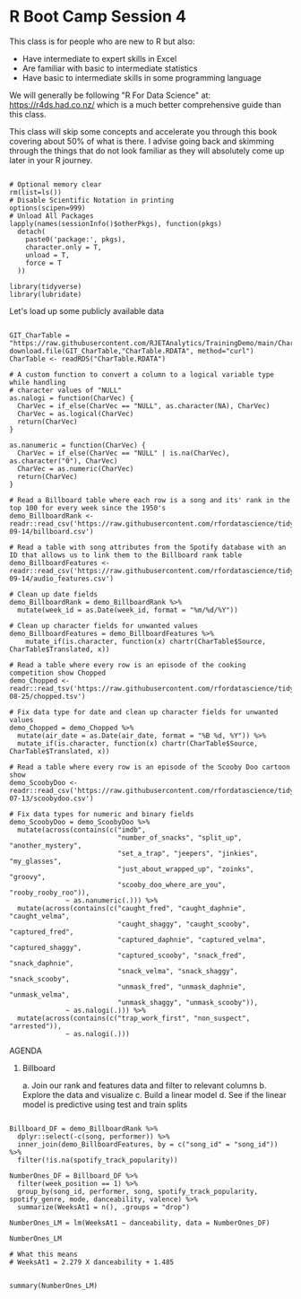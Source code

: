 # R Boot Camp Session 4

This class is for people who are new to R but also:

- Have intermediate to expert skills in Excel
- Are familiar with basic to intermediate statistics
- Have basic to intermediate skills in some programming language

We will generally be following "R For Data Science" at: https://r4ds.had.co.nz/ which is a much better comprehensive guide than this class.

This class will skip some concepts and accelerate you through this book covering about 50% of what is there.  I advise going back and skimming through the things that do not look familiar as they will absolutely come up later in your R journey.


```

# Optional memory clear
rm(list=ls())
# Disable Scientific Notation in printing
options(scipen=999)
# Unload All Packages
lapply(names(sessionInfo()$otherPkgs), function(pkgs)
  detach(
    paste0('package:', pkgs),
    character.only = T,
    unload = T,
    force = T
  ))

library(tidyverse)
library(lubridate)

```

Let's load up some publicly available data

```

GIT_CharTable = "https://raw.githubusercontent.com/RJETAnalytics/TrainingDemo/main/CharTable.RDATA"
download.file(GIT_CharTable,"CharTable.RDATA", method="curl")
CharTable <- readRDS("CharTable.RDATA")

# A custom function to convert a column to a logical variable type while handling 
# character values of "NULL"
as.nalogi = function(CharVec) {
  CharVec = if_else(CharVec == "NULL", as.character(NA), CharVec)
  CharVec = as.logical(CharVec)
  return(CharVec)
}

as.nanumeric = function(CharVec) {
  CharVec = if_else(CharVec == "NULL" | is.na(CharVec), as.character("0"), CharVec)
  CharVec = as.numeric(CharVec)
  return(CharVec)
}

# Read a Billboard table where each row is a song and its' rank in the top 100 for every week since the 1950's
demo_BillboardRank <- readr::read_csv('https://raw.githubusercontent.com/rfordatascience/tidytuesday/master/data/2021/2021-09-14/billboard.csv')

# Read a table with song attributes from the Spotify database with an ID that allows us to link them to the Billboard rank table
demo_BillboardFeatures <- readr::read_csv('https://raw.githubusercontent.com/rfordatascience/tidytuesday/master/data/2021/2021-09-14/audio_features.csv')

# Clean up date fields
demo_BillboardRank = demo_BillboardRank %>%
  mutate(week_id = as.Date(week_id, format = "%m/%d/%Y"))

# Clean up character fields for unwanted values
demo_BillboardFeatures = demo_BillboardFeatures %>%
    mutate_if(is.character, function(x) chartr(CharTable$Source, CharTable$Translated, x))

# Read a table where every row is an episode of the cooking competition show Chopped
demo_Chopped <- readr::read_tsv('https://raw.githubusercontent.com/rfordatascience/tidytuesday/master/data/2020/2020-08-25/chopped.tsv')

# Fix data type for date and clean up character fields for unwanted values
demo_Chopped = demo_Chopped %>%
  mutate(air_date = as.Date(air_date, format = "%B %d, %Y")) %>%
  mutate_if(is.character, function(x) chartr(CharTable$Source, CharTable$Translated, x))

# Read a table where every row is an episode of the Scooby Doo cartoon show
demo_ScoobyDoo <- readr::read_csv('https://raw.githubusercontent.com/rfordatascience/tidytuesday/master/data/2021/2021-07-13/scoobydoo.csv')

# Fix data types for numeric and binary fields
demo_ScoobyDoo = demo_ScoobyDoo %>%
  mutate(across(contains(c("imdb", 
                           "number_of_snacks", "split_up", "another_mystery",
                           "set_a_trap", "jeepers", "jinkies", "my_glasses",
                           "just_about_wrapped_up", "zoinks", "groovy",
                           "scooby_doo_where_are_you", "rooby_rooby_roo")),
              ~ as.nanumeric(.))) %>%
  mutate(across(contains(c("caught_fred", "caught_daphnie", "caught_velma",
                           "caught_shaggy", "caught_scooby", "captured_fred", 
                           "captured_daphnie", "captured_velma", "captured_shaggy", 
                           "captured_scooby", "snack_fred", "snack_daphnie", 
                           "snack_velma", "snack_shaggy", "snack_scooby", 
                           "unmask_fred", "unmask_daphnie", "unmask_velma", 
                           "unmask_shaggy", "unmask_scooby")),
              ~ as.nalogi(.))) %>%
  mutate(across(contains(c("trap_work_first", "non_suspect", "arrested")),
              ~ as.nalogi(.)))

```

AGENDA

1. Billboard

    a. Join our rank and features data and filter to relevant columns
    b. Explore the data and visualize
    c. Build a linear model
    d. See if the linear model is predictive using test and train splits

```

Billboard_DF = demo_BillboardRank %>%
  dplyr::select(-c(song, performer)) %>%
  inner_join(demo_BillboardFeatures, by = c("song_id" = "song_id")) %>%
  filter(!is.na(spotify_track_popularity))

NumberOnes_DF = Billboard_DF %>%
  filter(week_position == 1) %>%
  group_by(song_id, performer, song, spotify_track_popularity, spotify_genre, mode, danceability, valence) %>%
  summarize(WeeksAt1 = n(), .groups = "drop")

NumberOnes_LM = lm(WeeksAt1 ~ danceability, data = NumberOnes_DF)

```

```
NumberOnes_LM

# What this means
# WeeksAt1 = 2.279 X danceability + 1.485

```

```

summary(NumberOnes_LM)

```
